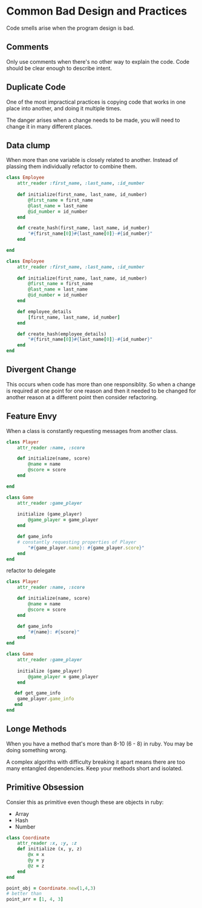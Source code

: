 # Common Bad Design and Practices

Code smells arise when the program design is bad.

## Comments

Only use comments when there's no other way to explain the code. Code should be clear enough to describe intent. 

## Duplicate Code

One of the most impractical practices is copying code that works in one place into another, and doing it multiple times.

The danger arises when a change needs to be made, you will need to change it in many different places.

## Data clump

When more than one variable is closely related to another. Instead of plassing them individually refactor to combine them. 


```ruby
class Employee
    attr_reader :first_name, :last_name, :id_number
    
    def initialize(first_name, last_name, id_number)
        @first_name = first_name
        @last_name = last_name
        @id_number = id_number
    end

    def create_hash(first_name, last_name, id_number)
        "#{first_name[0]}#{last_name[0]}-#{id_number}"
    end

end
```

```ruby
class Employee
    attr_reader :first_name, :last_name, :id_number
    
    def initialize(first_name, last_name, id_number)
        @first_name = first_name
        @last_name = last_name
        @id_number = id_number
    end

    def employee_details
        [first_name, last_name, id_number]
    end

    def create_hash(employee_details)
        "#{first_name[0]}#{last_name[0]}-#{id_number}"
    end
end
```

## Divergent Change

This occurs when code has more than one responsiblity. So when a change is required at one point for one reason and then it needed to be changed for another reason at a different point then consider refactoring. 

## Feature Envy

When a class is constantly requesting messages from another class. 

```ruby
class Player
    attr_reader :name, :score

    def initialize(name, score)
        @name = name
        @score = score
    end

end

class Game
    attr_reader :game_player
    
    initialize (game_player)
        @game_player = game_player
    end

    def game_info
    # constantly requesting properties of Player
        "#{game_player.name}: #{game_player.score}" 
    end
end
```

refactor to delegate

```ruby
class Player
    attr_reader :name, :score

    def initialize(name, score)
        @name = name
        @score = score
    end

    def game_info
        "#{name}: #{score}" 
    end
end

class Game
    attr_reader :game_player
    
    initialize (game_player)
        @game_player = game_player
    end

   def get_game_info
    game_player.game_info
   end
end
```

## Longe Methods

When you have a method that's more than 8-10 (6 - 8) in ruby. You may be doing something wrong.

A complex algoriths with difficulty breaking it apart means there are too many entangled dependencies. Keep your methods short and isolated.

## Primitive Obsession

Consier this as primitive even though these are objects in ruby:

+ Array
+ Hash 
+ Number


```ruby
class Coordinate
    attr_reader :x, :y, :z
    def initialize (x, y, z)
        @x = x
        @y = y
        @z = z
    end
end

point_obj = Coordinate.new(1,4,3)
# better than
point_arr = [1, 4, 3]
```

<!-- ## Conditionals

Avoid using conditionals and consider using polymorphism instead. This is so becuase conditionals allow for branching. -->